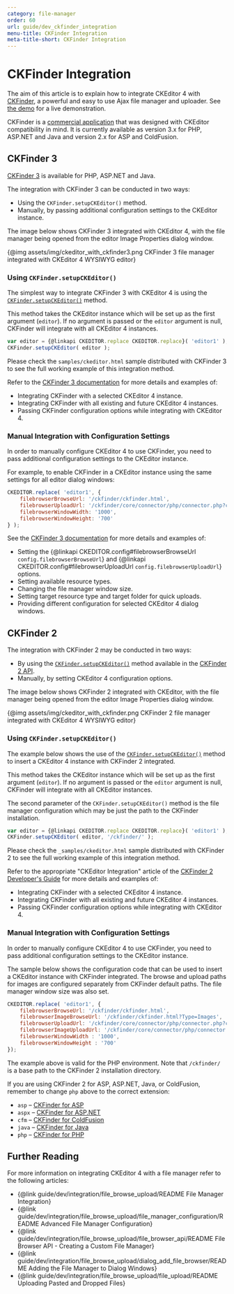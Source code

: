 ```yaml
---
category: file-manager
order: 60
url: guide/dev_ckfinder_integration
menu-title: CKFinder Integration
meta-title-short: CKFinder Integration
---
```

# CKFinder Integration

The aim of this article is to explain how to integrate CKEditor 4 with [CKFinder](https://ckeditor.com/ckfinder/), a powerful and easy to use Ajax file manager and uploader. See [the demo](https://ckeditor.com/docs/ckfinder/demo/ckfinder3/samples/ckeditor.html) for a live demonstration.

<info-box info="">
	CKFinder is a <a href="https://ckeditor.com/ckfinder/">commercial application</a> that was designed with CKEditor compatibility in mind. It is currently available as version 3.x for PHP, ASP.NET and Java and version 2.x for ASP and ColdFusion.
</info-box>

## CKFinder 3

[CKFinder 3](https://ckeditor.com/ckfinder/) is available for PHP, ASP.NET and Java.

The integration with CKFinder 3 can be conducted in two ways:

* Using the `CKFinder.setupCKEditor()` method.
* Manually, by passing additional configuration settings to the CKEditor instance.

The image below shows CKFinder 3 integrated with CKEditor 4, with the file manager being opened from the editor Image Properties dialog window.

{@img assets/img/ckeditor_with_ckfinder3.png CKFinder 3 file manager integrated with CKEditor 4 WYSIWYG editor}

### Using `CKFinder.setupCKEditor()`

The simplest way to integrate CKFinder 3 with CKEditor 4 is using the [`CKFinder.setupCKEditor()`](https://ckeditor.com/docs/ckfinder/ckfinder3/#!/api/CKFinder-method-setupCKEditor) method.

This method takes the CKEditor instance which will be set up as the first argument (`editor`). If no argument is passed or the `editor` argument is null, CKFinder will integrate with all CKEditor 4 instances.

```js
var editor = {@linkapi CKEDITOR.replace CKEDITOR.replace}( 'editor1' );
CKFinder.setupCKEditor( editor );
```

Please check the `samples/ckeditor.html` sample distributed with CKFinder 3 to see the full working example of this integration method.

Refer to the [CKFinder 3 documentation](https://ckeditor.com/docs/ckfinder/ckfinder3/#!/guide/dev_ckeditor-section-ckfinder.setupckeditor%28%29) for more details and examples of:

* Integrating CKFinder with a selected CKEditor 4 instance.
* Integrating CKFinder with all existing and future CKEditor 4 instances.
* Passing CKFinder configuration options while integrating with CKEditor 4.

### Manual Integration with Configuration Settings

In order to manually configure CKEditor 4 to use CKFinder, you need to pass additional configuration settings to the CKEditor instance.

For example, to enable CKFinder in a CKEditor instance using the same settings for all editor dialog windows:

```js
CKEDITOR.replace( 'editor1', {
    filebrowserBrowseUrl: '/ckfinder/ckfinder.html',
    filebrowserUploadUrl: '/ckfinder/core/connector/php/connector.php?command=QuickUpload&type=Files',
	filebrowserWindowWidth: '1000',
	filebrowserWindowHeight: '700'
} );
```

See the [CKFinder 3 documentation](https://ckeditor.com/docs/ckfinder/ckfinder3/#!/guide/dev_ckeditor-section-manual-integration) for more details and examples of:

* Setting the {@linkapi CKEDITOR.config#filebrowserBrowseUrl `config.filebrowserBrowseUrl`} and {@linkapi CKEDITOR.config#filebrowserUploadUrl `config.filebrowserUploadUrl`} options.
* Setting available resource types.
* Changing the file manager window size.
* Setting target resource type and target folder for quick uploads.
* Providing different configuration for selected CKEditor 4 dialog windows.

## CKFinder 2

The integration with CKFinder 2 may be conducted in two ways:

* By using the [`CKFinder.setupCKEditor()`](https://docs-old.ckeditor.com/ckfinder_2.x_api/symbols/CKFinder.html#.setupCKEditor) method available in the [CKFinder 2 API](https://docs-old.ckeditor.com/ckfinder_2.x_api/).
* Manually, by setting CKEditor 4 configuration options.

The image below shows CKFinder 2 integrated with CKEditor, with the file manager being opened from the editor Image Properties dialog window.

{@img assets/img/ckeditor_with_ckfinder.png CKFinder 2 file manager integrated with CKEditor 4 WYSIWYG editor}

### Using `CKFinder.setupCKEditor()`

The example below shows the use of the [`CKFinder.setupCKEditor()`](https://docs-old.ckeditor.com/ckfinder_2.x_api/symbols/CKFinder.html#.setupCKEditor) method to insert a CKEditor 4 instance with CKFinder 2 integrated.

This method takes the CKEditor instance which will be set up as the first argument (`editor`). If no argument is passed or the `editor` argument is null, CKFinder will integrate with all CKEditor instances.

The second parameter of the `CKFinder.setupCKEditor()` method is the file manager configuration which may be just the path to the CKFinder installation.

```js
var editor = {@linkapi CKEDITOR.replace CKEDITOR.replace}( 'editor1' );
CKFinder.setupCKEditor( editor, '/ckfinder/' );
```

Please check the `_samples/ckeditor.html` sample distributed with CKFinder 2 to see the full working example of this integration method.

Refer to the appropriate "CKEditor Integration" article of the [CKFinder 2 Developer's Guide](https://docs-old.ckeditor.com/CKFinder_2.x/Developers_Guide) for more details and examples of:

* Integrating CKFinder with a selected CKEditor 4 instance.
* Integrating CKFinder with all existing and future CKEditor 4 instances.
* Passing CKFinder configuration options while integrating with CKEditor 4.

### Manual Integration with Configuration Settings

In order to manually configure CKEditor 4 to use CKFinder, you need to pass additional configuration settings to the CKEditor instance.

The sample below shows the configuration code that can be used to insert a CKEditor instance with CKFinder integrated. The browse and upload paths for images are configured separately from CKFinder default paths. The file manager window size was also set.

```js
CKEDITOR.replace( 'editor1', {
	filebrowserBrowseUrl: '/ckfinder/ckfinder.html',
	filebrowserImageBrowseUrl: '/ckfinder/ckfinder.html?Type=Images',
	filebrowserUploadUrl: '/ckfinder/core/connector/php/connector.php?command=QuickUpload&type=Files',
	filebrowserImageUploadUrl: '/ckfinder/core/connector/php/connector.php?command=QuickUpload&type=Images',
	filebrowserWindowWidth : '1000',
	filebrowserWindowHeight : '700'
});
```

The example above is valid for the PHP environment. Note that `/ckfinder/` is a base path to the CKFinder 2 installation directory.

If you are using CKFinder 2 for ASP, ASP.NET, Java, or ColdFusion, remember to change `php` above to the correct extension:

* `asp` &ndash; [CKFinder for ASP](https://docs-old.ckeditor.com/CKFinder_2.x/Developers_Guide/ASP/CKEditor_Integration)
* `aspx` &ndash; [CKFinder for ASP.NET](https://docs-old.ckeditor.com/CKFinder_2.x/Developers_Guide/ASP.NET/CKEditor_Integration)
* `cfm` &ndash; [CKFinder for ColdFusion](https://docs-old.ckeditor.com/CKFinder_2.x/Developers_Guide/ColdFusion/CKEditor_Integration)
* `java` &ndash; [CKFinder for Java](https://docs-old.ckeditor.com/CKFinder_2.x/Developers_Guide/Java/CKEditor_Integration)
* `php` &ndash; [CKFinder for PHP](https://docs-old.ckeditor.com/CKFinder_2.x/Developers_Guide/PHP/CKEditor_Integration)

## Further Reading

For more information on integrating CKEditor 4 with a file manager refer to the following articles:

* {@link guide/dev/integration/file_browse_upload/README File Manager Integration}
* {@link guide/dev/integration/file_browse_upload/file_manager_configuration/README Advanced File Manager Configuration}
* {@link guide/dev/integration/file_browse_upload/file_browser_api/README File Browser API - Creating a Custom File Manager}
* {@link guide/dev/integration/file_browse_upload/dialog_add_file_browser/README Adding the File Manager to Dialog Windows}
* {@link guide/dev/integration/file_browse_upload/file_upload/README Uploading Pasted and Dropped Files}
